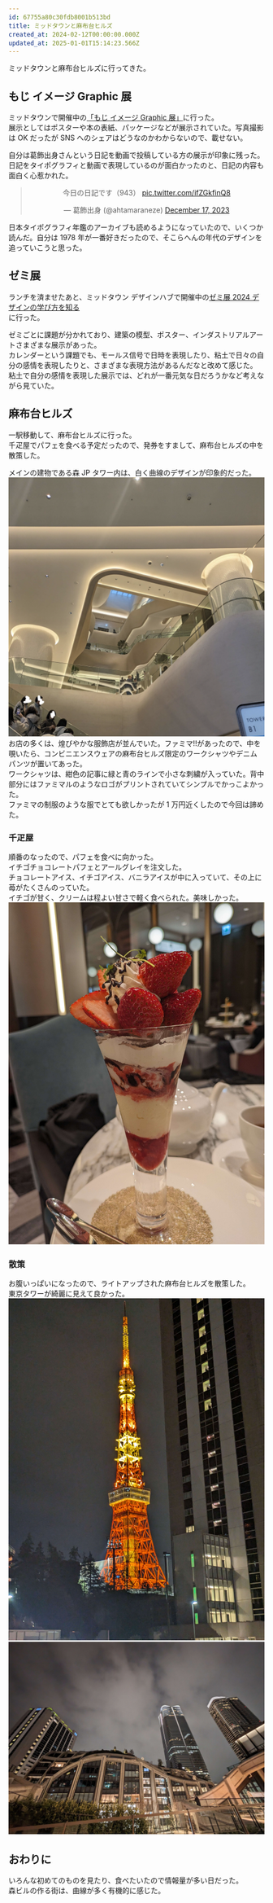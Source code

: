 ```yaml
---
id: 67755a80c30fdb8001b513bd
title: ミッドタウンと麻布台ヒルズ
created_at: 2024-02-12T00:00:00.000Z
updated_at: 2025-01-01T15:14:23.566Z
---
```


<p>ミッドタウンと麻布台ヒルズに行ってきた。</p>
<h2>もじ イメージ Graphic 展</h2>
<p>ミッドタウンで開催中の<a href="https://www.2121sight.jp/program/graphic/">「もじ イメージ Graphic 展」</a>に行った。<br/>
展示としてはポスターや本の表紙、パッケージなどが展示されていた。写真撮影は OK だったが SNS へのシェアはどうなのかわからないので、載せない。</p>
<p>自分は葛飾出身さんという日記を動画で投稿している方の展示が印象に残った。日記をタイポグラフィと動画で表現しているのが面白かったのと、日記の内容も面白く心惹かれた。</p>
<blockquote align="center" class="twitter-tweet" data-dnt="true"><p dir="ltr" lang="ja">今日の日記です（943） <a href="https://t.co/ifZGkfinQ8">pic.twitter.com/ifZGkfinQ8</a></p>— 葛飾出身 (@ahtamaraneze) <a href="https://twitter.com/ahtamaraneze/status/1736420849476157739?ref_src=twsrc%5Etfw">December 17, 2023</a></blockquote>
<script async="" charset="utf-8" src="https://platform.twitter.com/widgets.js"></script>
<p>日本タイポグラフィ年鑑のアーカイブも読めるようになっていたので、いくつか読んだ。自分は 1978 年が一番好きだったので、そこらへんの年代のデザインを追っていこうと思った。</p>
<h2>ゼミ展</h2>
<p>ランチを済ませたあと、ミッドタウン デザインハブで開催中の<a href="https://www.designhub.jp/exhibitions/seminars2024">ゼミ展 2024 デザインの学び方を知る</a><br/>
に行った。</p>
<p>ゼミごとに課題が分かれており、建築の模型、ポスター、インダストリアルアートさまざまな展示があった。<br/>
カレンダーという課題でも、モールス信号で日時を表現したり、粘土で日々の自分の感情を表現したりと、さまざまな表現方法があるんだなと改めて感じた。<br/>
粘土で自分の感情を表現した展示では、どれが一番元気な日だろうかなど考えながら見ていた。</p>
<h2>麻布台ヒルズ</h2>
<p>一駅移動して、麻布台ヒルズに行った。<br/>
千疋屋でパフェを食べる予定だったので、発券をすまして、麻布台ヒルズの中を散策した。</p>
<p>メインの建物である森 JP タワー内は、白く曲線のデザインが印象的だった。<br/>
<img alt="jp-tower.png" src="jp-tower.png"/><br/>
お店の多くは、煌びやかな服飾店が並んでいた。ファミマ!!があったので、中を覗いたら、コンビニエンスウェアの麻布台ヒルズ限定のワークシャツやデニムパンツが置いてあった。<br/>
ワークシャツは、紺色の記事に緑と青のラインで小さな刺繍が入っていた。背中部分にはファミマルのようなロゴがプリントされていてシンプルでかっこよかった。<br/>
ファミマの制服のような服でとても欲しかったが 1 万円近くしたので今回は諦めた。</p>
<h3>千疋屋</h3>
<p>順番のなったので、パフェを食べに向かった。<br/>
イチゴチョコレートパフェとアールグレイを注文した。<br/>
チョコレートアイス、イチゴアイス、バニラアイスが中に入っていて、その上に苺がたくさんのっていた。<br/>
イチゴが甘く、クリームは程よい甘さで軽く食べられた。美味しかった。<br/>
<img alt="ichigo-pafe.jpg" src="ichigo-pafe.jpg"/></p>
<h3>散策</h3>
<p>お腹いっぱいになったので、ライトアップされた麻布台ヒルズを散策した。<br/>
東京タワーが綺麗に見えて良かった。<br/>
<img alt="tokyo-tower.jpg" src="tokyo-tower.jpg"/><br/>
<img alt="yakei.jpg" src="yakei.jpg"/></p>
<h2>おわりに</h2>
<p>いろんな初めてのものを見たり、食べたいたので情報量が多い日だった。<br/>
森ビルの作る街は、曲線が多く有機的に感じた。</p>
